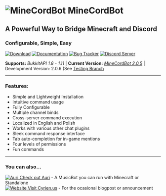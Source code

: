 # ![MineCordBot](https://raw.githubusercontent.com/wiki/CyR1en/Minecordbot-v2/_imgs/logo.png) __MineCordBot__
## A Powerful Way to Bridge Minecraft and Discord
### Configurable, Simple, Easy

[![Download](https://raw.githubusercontent.com/wiki/CyR1en/Minecordbot-v2/_imgs/button_download.png)](https://github.com/CyR1en/Minecordbot-v2/releases)
[![Documentation](https://raw.githubusercontent.com/wiki/CyR1en/Minecordbot-v2/_imgs/button_documentation.png)](https://github.com/CyR1en/Minecordbot-v2/wiki)
[![Bug Tracker](https://raw.githubusercontent.com/wiki/CyR1en/Minecordbot-v2/_imgs/button_bug-tracker.png)](https://dev.bukkit.org/projects/minecordbot-bukkit/issues)
[![Discord Server](https://raw.githubusercontent.com/wiki/CyR1en/Minecordbot-v2/_imgs/button_discord-server.png)](https://discordapp.com/invite/rEK5XmV)

__Supports:__ *BukkitAPI 1.8 - 1.11*  |  __Current Version:__ *[MineCordBot 2.0.5](https://dev.bukkit.org/projects/minecordbot-bukkit/files/2426990)*  | Development Version: 2.0.6 (See [Testing Branch](https://github.com/CyR1en/Minecordbot-v2/tree/Pre-Release(Testing))

---
### __Features:__
* Simple and Lightweight Installation
* Intuitive command usage
* Fully Configurable
* Multiple channel binds
* Cross-server command execution
* Localized in English and Polish
* Works with various other chat plugins
* Sleek command response interface
* Tab auto-completion for in-game mentions
* Four levels of permissions
* Fun commands

---
### You can also...  
[![Auri](https://raw.githubusercontent.com/wiki/CyR1en/Minecordbot-v2/_imgs/auri_16.png) Check out Auri](https://github.com/CyR1en/Project-Auri) - A MusicBot you can run with Minecraft or Standalone  
[![Website](https://raw.githubusercontent.com/wiki/CyR1en/Minecordbot-v2/_imgs/globe_16.png) Visit Cyrien.us](https://cyrien.us) - For the ocasional blogpost or announcement
